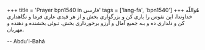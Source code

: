 +++
title = 'Prayer bpn1540 in فارسی'
tags = ['lang-fa', 'bpn1540']
+++
هُواللّه
خداوندا، اين نفوس را ياری کن و بزرگواری بخش و از هر قيدی عاری فرما و نگاهداری کن و دلداری ده و بـه جميع آمال و آرزو برخورداری بخش. تـوئی بخشنده و دهنده و مهربان.

-- Abdu'l-Bahá
